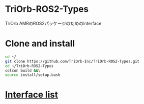 # TriOrb-ROS2-Types
TriOrb AMRのROS2パッケージのためのInterface

# Clone and install
```bash
cd ~/
git clone https://github.com/TriOrb-Inc/TriOrb-ROS2-Types.git
cd ~/TriOrb-ROS2-Types
colcon build &&\
source install/setup.bash
```

# [Interface list](./README_types.md)